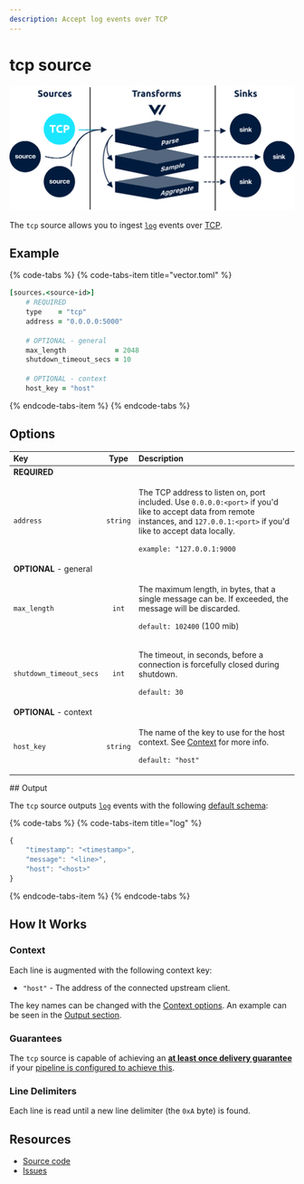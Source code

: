 ```yaml
---
description: Accept log events over TCP
---
```


# tcp source

![](../../../.gitbook/assets/tcp-source.svg)

The `tcp` source allows you to ingest [`log`](../../../about/data-model.md#log) events over [TCP](https://en.wikipedia.org/wiki/Transmission_Control_Protocol).

## Example

{% code-tabs %}
{% code-tabs-item title="vector.toml" %}
```coffeescript
[sources.<source-id>]
    # REQUIRED
    type    = "tcp"
    address = "0.0.0.0:5000"
    
    # OPTIONAL - general
    max_length            = 2048
    shutdown_timeout_secs = 10
    
    # OPTIONAL - context
    host_key = "host"
```
{% endcode-tabs-item %}
{% endcode-tabs %}

## Options

<table>
  <thead>
    <tr>
      <th style="text-align:left">Key</th>
      <th style="text-align:center">Type</th>
      <th style="text-align:left">Description</th>
    </tr>
  </thead>
  <tbody>
    <tr>
      <td style="text-align:left"><b>REQUIRED</b>
      </td>
      <td style="text-align:center"></td>
      <td style="text-align:left"></td>
    </tr>
    <tr>
      <td style="text-align:left"><code>address</code>
      </td>
      <td style="text-align:center"><code>string</code>
      </td>
      <td style="text-align:left">
        <p>The TCP address to listen on, port included. Use <code>0.0.0.0:&lt;port&gt;</code> if
          you&apos;d like to accept data from remote instances, and <code>127.0.0.1:&lt;port&gt;</code> if
          you&apos;d like to accept data locally.</p>
        <p><code>example: &quot;127.0.0.1:9000</code>
        </p>
      </td>
    </tr>
    <tr>
      <td style="text-align:left"><b>OPTIONAL</b> - general</td>
      <td style="text-align:center"></td>
      <td style="text-align:left"></td>
    </tr>
    <tr>
      <td style="text-align:left"><code>max_length</code>
      </td>
      <td style="text-align:center"><code>int</code>
      </td>
      <td style="text-align:left">
        <p>The maximum length, in bytes, that a single message can be. If exceeded,
          the message will be discarded.</p>
        <p><code>default: 102400</code> (100 mib)</p>
      </td>
    </tr>
    <tr>
      <td style="text-align:left"><code>shutdown_timeout_secs</code>
      </td>
      <td style="text-align:center"><code>int</code>
      </td>
      <td style="text-align:left">
        <p>The timeout, in seconds, before a connection is forcefully closed during
          shutdown.</p>
        <p><code>default: 30</code>
        </p>
      </td>
    </tr>
    <tr>
      <td style="text-align:left"><b>OPTIONAL</b> - context</td>
      <td style="text-align:center"></td>
      <td style="text-align:left"></td>
    </tr>
    <tr>
      <td style="text-align:left"><code>host_key</code>
      </td>
      <td style="text-align:center"><code>string</code>
      </td>
      <td style="text-align:left">
        <p>The name of the key to use for the host context. See <a href="tcp.md#context">Context</a> for
          more info.</p>
        <p><code>default: &quot;host&quot;</code>
        </p>
      </td>
    </tr>
  </tbody>
</table>## Output

The `tcp` source outputs [`log`](../../../about/data-model.md#log) events with the following [default schema](../../../about/data-model.md#default-schema):

{% code-tabs %}
{% code-tabs-item title="log" %}
```javascript
{
    "timestamp": "<timestamp>",
    "message": "<line>",
    "host": "<host>"
}
```
{% endcode-tabs-item %}
{% endcode-tabs %}

## How It Works

### Context

Each line is augmented with the following context key:

* `"host"` - The address of the connected upstream client.

The key names can be changed with the [Context options](tcp.md#options). An example can be seen in the [Output section](tcp.md#output).

### Guarantees

The `tcp` source is capable of achieving an [**at least once delivery guarantee**](../../../about/guarantees.md#at-least-once-delivery) if your [pipeline is configured to achieve this](../../../about/guarantees.md#at-least-once-delivery).

### Line Delimiters

Each line is read until a new line delimiter \(the `0xA` byte\) is found.

## Resources

* [Source code](https://github.com/timberio/vector/blob/master/src/sources/tcp.rs)
* [Issues](https://github.com/timberio/vector/labels/Source%3A%20TCP)

